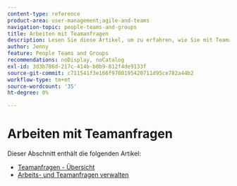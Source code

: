 ```yaml
---
content-type: reference
product-area: user-management;agile-and-teams
navigation-topic: people-teams-and-groups
title: Arbeiten mit Teamanfragen
description: Lesen Sie diese Artikel, um zu erfahren, wie Sie mit Teamanfragen in Workfront arbeiten.
author: Jenny
feature: People Teams and Groups
recommendations: noDisplay, noCatalog
exl-id: 3d3b786d-217c-414b-b0b9-812f4de9133f
source-git-commit: c711541f3e166f9700195420711d95ce782a44b2
workflow-type: tm+mt
source-wordcount: '35'
ht-degree: 0%

---
```


# Arbeiten mit Teamanfragen

Dieser Abschnitt enthält die folgenden Artikel:

* [Teamanfragen - Übersicht](../../people-teams-and-groups/work-with-team-requests/team-requests-overview.md)
* [Arbeits- und Teamanfragen verwalten](../../people-teams-and-groups/work-with-team-requests/manage-work-and-team-requests.md)
